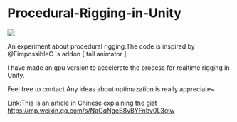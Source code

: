 # Procedural-Rigging-in-Unity

![](https://media.giphy.com/media/ekwQmaFU29TuOY0Q3T/giphy.gif)

An experiment about procedural rigging.The code is inspired by @FimpossibleC 's addon [ tail animator ].

I have made an gpu version to accelerate the process for realtime rigging in Unity.

Feel free to contact.Any ideas about optimazation is really appreciate~

Link:This is an article in Chinese explaining the gist
https://mp.weixin.qq.com/s/NaGqNgeS8vBYFnbv0L3qiw
